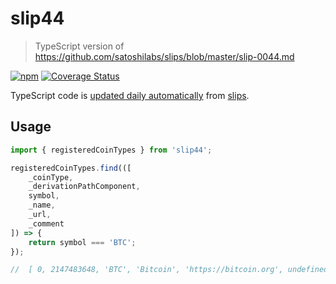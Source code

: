 # slip44

> TypeScript version of https://github.com/satoshilabs/slips/blob/master/slip-0044.md

[![npm](https://shields.io/npm/v/slip44)](https://www.npmjs.com/package/slip44) [![Coverage Status](https://coveralls.io/repos/github/futpib/slip44/badge.svg?branch=master)](https://coveralls.io/github/futpib/slip44?branch=master)

TypeScript code is [updated daily automatically](https://github.com/futpib/slip44/actions/workflows/generate.yml) from [slips](https://github.com/satoshilabs/slips/blob/master/slip-0044.md).

## Usage

```typescript
import { registeredCoinTypes } from 'slip44';

registeredCoinTypes.find(([
	_coinType,
	_derivationPathComponent,
	symbol,
	_name,
	_url,
	_comment
]) => {
	return symbol === 'BTC';
});

//  [ 0, 2147483648, 'BTC', 'Bitcoin', 'https://bitcoin.org', undefined ]
```
